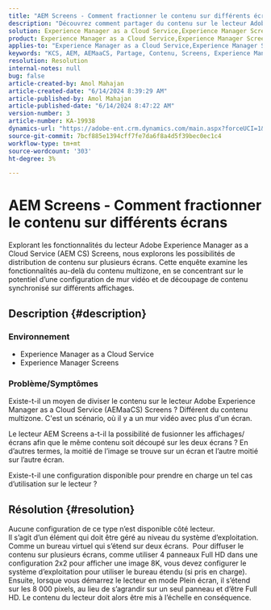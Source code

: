 ```yaml
---
title: "AEM Screens - Comment fractionner le contenu sur différents écrans"
description: "Découvrez comment partager du contenu sur le lecteur Adobe Experience Manager as a Cloud Service Screens."
solution: Experience Manager as a Cloud Service,Experience Manager Screens
product: Experience Manager as a Cloud Service,Experience Manager Screens
applies-to: "Experience Manager as a Cloud Service,Experience Manager Screens"
keywords: "KCS, AEM, AEMaaCS, Partage, Contenu, Screens, Experience Manager as a Cloud Service, Lecteur Screens"
resolution: Resolution
internal-notes: null
bug: false
article-created-by: Amol Mahajan
article-created-date: "6/14/2024 8:39:29 AM"
article-published-by: Amol Mahajan
article-published-date: "6/14/2024 8:47:22 AM"
version-number: 3
article-number: KA-19938
dynamics-url: "https://adobe-ent.crm.dynamics.com/main.aspx?forceUCI=1&pagetype=entityrecord&etn=knowledgearticle&id=ca0f669c-292a-ef11-840a-00224803d726"
source-git-commit: 7bcf885e1394cff7fe7da6f8a4d5f39bec0ec1c4
workflow-type: tm+mt
source-wordcount: '303'
ht-degree: 3%

---
```


# AEM Screens - Comment fractionner le contenu sur différents écrans


Explorant les fonctionnalités du lecteur Adobe Experience Manager as a Cloud Service (AEM CS) Screens, nous explorons les possibilités de distribution de contenu sur plusieurs écrans. Cette enquête examine les fonctionnalités au-delà du contenu multizone, en se concentrant sur le potentiel d’une configuration de mur vidéo et de découpage de contenu synchronisé sur différents affichages.

## Description {#description}


### <b>Environnement</b>

- Experience Manager as a Cloud Service
- Experience Manager Screens




### <b>Problème/Symptômes</b>

Existe-t-il un moyen de diviser le contenu sur le lecteur Adobe Experience Manager as a Cloud Service (AEMaaCS) Screens ? Différent du contenu multizone. C&#39;est un scénario, où il y a un mur vidéo avec plus d&#39;un écran.

Le lecteur AEM Screens a-t-il la possibilité de fusionner les affichages/écrans afin que le même contenu soit découpé sur les deux écrans ? En d’autres termes, la moitié de l’image se trouve sur un écran et l’autre moitié sur l’autre écran.

Existe-t-il une configuration disponible pour prendre en charge un tel cas d’utilisation sur le lecteur ?


## Résolution {#resolution}

Aucune configuration de ce type n’est disponible côté lecteur.<br>
Il s’agit d’un élément qui doit être géré au niveau du système d’exploitation. Comme un bureau virtuel qui s’étend sur deux écrans. 
Pour diffuser le contenu sur plusieurs écrans, comme utiliser 4 panneaux Full HD dans une configuration 2x2 pour afficher une image 8K, vous devez configurer le système d’exploitation pour utiliser le bureau étendu (si pris en charge). Ensuite, lorsque vous démarrez le lecteur en mode Plein écran, il s’étend sur les 8 000 pixels, au lieu de s’agrandir sur un seul panneau et d’être Full HD. Le contenu du lecteur doit alors être mis à l’échelle en conséquence.